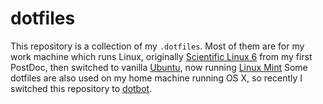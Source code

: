 dotfiles
========

This repository is a collection of my `.dotfiles`.
Most of them are for my work machine which runs Linux, originally [Scientific Linux 6](https://www.scientificlinux.org/) from my first PostDoc, then switched to vanilla [Ubuntu](https://ubuntu.com/), now running [Linux Mint](https://linuxmint.com/)
Some dotfiles are also used on my home machine running OS X, so recently I switched this repository to [dotbot](https://github.com/anishathalye/dotbot).
